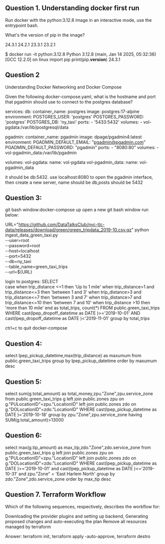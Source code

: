 ## Question 1. Understanding docker first run
Run docker with the python:3.12.8 image in an interactive mode, use the entrypoint bash.

What's the version of pip in the image?

24.3.1
24.2.1
23.3.1
23.2.1

$ docker run -it python:3.12.8
Python 3.12.8 (main, Jan 14 2025, 05:32:36) [GCC 12.2.0] on linux
import pip
print(pip.__version__)
24.3.1


## Question 2 
Understanding Docker Networking and Docker Compose

Given the following docker-compose.yaml, what is the hostname and port that pgadmin should use to connect to the postgres database?

services:
  db:
    container_name: postgres
    image: postgres:17-alpine
    environment:
      POSTGRES_USER: 'postgres'
      POSTGRES_PASSWORD: 'postgres'
      POSTGRES_DB: 'ny_taxi'
    ports:
      - '5433:5432'
    volumes:
      - vol-pgdata:/var/lib/postgresql/data

  pgadmin:
    container_name: pgadmin
    image: dpage/pgadmin4:latest
    environment:
      PGADMIN_DEFAULT_EMAIL: "pgadmin@pgadmin.com"
      PGADMIN_DEFAULT_PASSWORD: "pgadmin"
    ports:
      - "8080:80"
    volumes:
      - vol-pgadmin_data:/var/lib/pgadmin  

volumes:
  vol-pgdata:
    name: vol-pgdata
  vol-pgadmin_data:
    name: vol-pgadmin_data

it should be db:5432. use localhost:8080 to open the pgadmin interface, then create a new server, name should be db,posts should be 5432

## Question 3:

git bash window:docker-compose up
open a new git bash window run below:

URL="https://github.com/DataTalksClub/nyc-tlc-data/releases/download/green/green_tripdata_2019-10.csv.gz"
python ingest_data_green_taxi.py \
    --user=root \
    --password=root \
    --host=localhost \
    --port=5432 \
    --db=ny_taxi \
    --table_name=green_taxi_trips \
    --url=${URL}

login to postgres:
SELECT  
case when trip_distance <=1 then 'Up to 1 mile'
when trip_distance>1 and trip_distance<=3 then 'between 1 and 3'
when trip_distance>3 and trip_distance<=7 then 'between 3 and 7'
when trip_distance>7 and trip_distance<=10 then 'between 7 and 10'
when trip_distance >10 then 'more than 10 mile'
end as total_trips,
count(*)
FROM public.green_taxi_trips
WHERE cast(lpep_dropoff_datetime as DATE )>='2019-10-01' 
AND cast(lpep_dropoff_datetime as DATE )<'2019-11-01'
group by total_trips

ctrl+c to quit docker-compose

## Question 4:

select lpep_pickup_datetime,max(trip_distance) as maxumum
from public.green_taxi_trips
group by lpep_pickup_datetime
order by maxumum desc

## Question 5:
select sum(g.total_amount) as total_money,zpu."Zone",zpu.service_zone
from public.green_taxi_trips g 
     left join public.zones zpu
     on g."PULocationID"=zpu."LocationID"
	   left join public.zones zdo
     on g."DOLocationID"=zdo."LocationID"
WHERE cast(lpep_pickup_datetime as DATE )='2019-10-18' 
group by zpu."Zone",zpu.service_zone
having SUM(g.total_amount)>13000

## Question 6:
select max(g.tip_amount) as max_tip,zdo."Zone",zdo.service_zone
from public.green_taxi_trips g 
     left join public.zones zpu
     on g."PULocationID"=zpu."LocationID"
	   left join public.zones zdo
     on g."DOLocationID"=zdo."LocationID"
WHERE cast(lpep_pickup_datetime as DATE )>='2019-10-01' 
and cast(lpep_pickup_datetime as DATE )<='2019-10-31'
and zpu."Zone" = 'East Harlem North'
group by zdo."Zone",zdo.service_zone
order by max_tip desc

## Question 7. Terraform Workflow
Which of the following sequences, respectively, describes the workflow for:

Downloading the provider plugins and setting up backend,
Generating proposed changes and auto-executing the plan
Remove all resources managed by terraform

Answer: terraform init, terraform apply -auto-approve, terraform destro